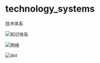 # technology_systems
技术体系

![知识体系](http://www.plantuml.com/plantuml/proxy?src=https://raw.githubusercontent.com/knowledgesofme/technology_systems/master/konwledges.md)

![网络](http://www.plantuml.com/plantuml/proxy?src=https://raw.githubusercontent.com/knowledgesofme/technology_systems/master/net.md)

![dot](http://www.plantuml.com/plantuml/proxy?src=https://raw.githubusercontent.com/knowledgesofme/technology_systems/master/dot.md)